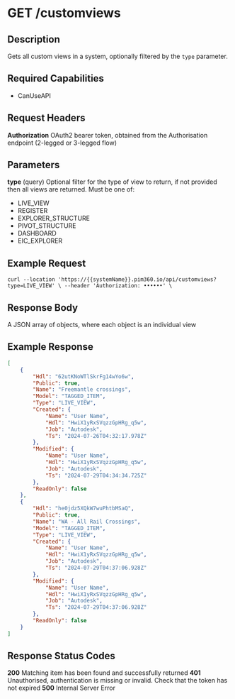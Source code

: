 # GET /customviews

## Description
Gets all custom views in a system, optionally filtered by the `type` parameter.

## Required Capabilities
* CanUseAPI

## Request Headers

**Authorization** OAuth2 bearer token, obtained from the Authorisation endpoint (2-legged or 3-legged flow)

## Parameters
**type** (query) Optional filter for the type of view to return, if not provided then all views are returned. Must be one of:
* LIVE_VIEW
* REGISTER
* EXPLORER_STRUCTURE
* PIVOT_STRUCTURE
* DASHBOARD
* EIC_EXPLORER


## Example Request
`
curl --location 'https://{{systemName}}.pim360.io/api/customviews?type=LIVE_VIEW' \
--header 'Authorization: ••••••' \
`

## Response Body
A JSON array of objects, where each object is an individual view

## Example Response
```JSON
[
    {
        "Hdl": "62utKNoWTlSkrFg14wYo6w",
        "Public": true,
        "Name": "Freemantle crossings",
        "Model": "TAGGED_ITEM",
        "Type": "LIVE_VIEW",
        "Created": {
            "Name": "User Name",
            "Hdl": "HwiX1yRxSVqzzGpHRg_q5w",
            "Job": "Autodesk",
            "Ts": "2024-07-26T04:32:17.978Z"
        },
        "Modified": {
            "Name": "User Name",
            "Hdl": "HwiX1yRxSVqzzGpHRg_q5w",
            "Job": "Autodesk",
            "Ts": "2024-07-29T04:34:34.725Z"
        },
        "ReadOnly": false
    },
    {
        "Hdl": "he0jdz5XQkW7wuPhtbMSaQ",
        "Public": true,
        "Name": "WA - All Rail Crossings",
        "Model": "TAGGED_ITEM",
        "Type": "LIVE_VIEW",
        "Created": {
            "Name": "User Name",
            "Hdl": "HwiX1yRxSVqzzGpHRg_q5w",
            "Job": "Autodesk",
            "Ts": "2024-07-29T04:37:06.928Z"
        },
        "Modified": {
            "Name": "User Name",
            "Hdl": "HwiX1yRxSVqzzGpHRg_q5w",
            "Job": "Autodesk",
            "Ts": "2024-07-29T04:37:06.928Z"
        },
        "ReadOnly": false
    }
]
```

## Response Status Codes
**200** Matching item has been found and successfully returned
**401** Unauthorised, authentication is missing or invalid. Check that the token has not expired
**500** Internal Server Error



